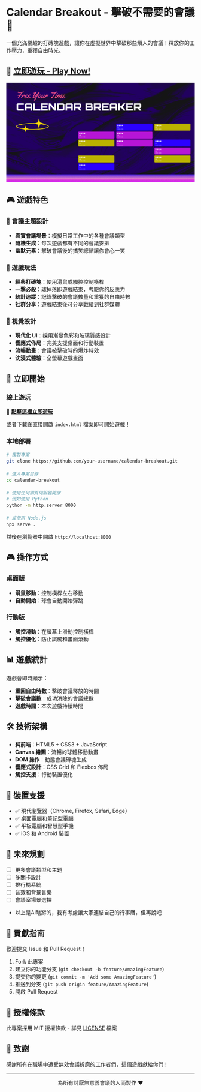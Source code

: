 # Calendar Breakout - 擊破不需要的會議 🚀

一個充滿樂趣的打磚塊遊戲，讓你在虛擬世界中擊破那些煩人的會議！釋放你的工作壓力，重獲自由時光。

## 🎯 [立即遊玩 - Play Now!](https://kjohh.github.io/calendar-breakout/)

![Calendar Breakout](./og.png)

## 🎮 遊戲特色

### 💼 會議主題設計
- **真實會議場景**：模擬日常工作中的各種會議類型
- **隨機生成**：每次遊戲都有不同的會議安排
- **幽默元素**：擊破會議後的搞笑總結讓你會心一笑

### 🎯 遊戲玩法
- **經典打磚塊**：使用滑鼠或觸控控制橫桿
- **一擊必殺**：球掉落即遊戲結束，考驗你的反應力
- **統計追蹤**：記錄擊破的會議數量和重獲的自由時數
- **社群分享**：遊戲結束後可分享戰績到社群媒體

### 🎨 視覺設計
- **現代化 UI**：採用漸變色彩和玻璃質感設計
- **響應式佈局**：完美支援桌面和行動裝置
- **流暢動畫**：會議被擊破時的爆炸特效
- **沈浸式體驗**：全螢幕遊戲畫面

## 🚀 立即開始

### 線上遊玩
🚀 **[點擊這裡立即遊玩](https://kjohh.github.io/calendar-breakout/)**

或者下載後直接開啟 `index.html` 檔案即可開始遊戲！

### 本地部署
```bash
# 複製專案
git clone https://github.com/your-username/calendar-breakout.git

# 進入專案目錄
cd calendar-breakout

# 使用任何網頁伺服器開啟
# 例如使用 Python
python -m http.server 8000

# 或使用 Node.js
npx serve .
```

然後在瀏覽器中開啟 `http://localhost:8000`

## 🎮 操作方式

### 桌面版
- **滑鼠移動**：控制橫桿左右移動
- **自動開始**：球會自動開始彈跳

### 行動版
- **觸控滑動**：在螢幕上滑動控制橫桿
- **觸控優化**：防止誤觸和畫面滾動

## 📊 遊戲統計

遊戲會即時顯示：
- **重回自由時數**：擊破會議釋放的時間
- **擊破會議數**：成功消除的會議總數
- **遊戲時間**：本次遊戲持續時間

## 🛠️ 技術架構

- **純前端**：HTML5 + CSS3 + JavaScript
- **Canvas 繪圖**：流暢的球體移動動畫
- **DOM 操作**：動態會議磚塊生成
- **響應式設計**：CSS Grid 和 Flexbox 佈局
- **觸控支援**：行動裝置優化

## 📱 裝置支援

- ✅ 現代瀏覽器（Chrome, Firefox, Safari, Edge）
- ✅ 桌面電腦和筆記型電腦
- ✅ 平板電腦和智慧型手機
- ✅ iOS 和 Android 裝置

## 🎯 未來規劃

- [ ] 更多會議類型和主題
- [ ] 多關卡設計
- [ ] 排行榜系統
- [ ] 音效和背景音樂
- [ ] 會議室場景選擇
- 以上是AI瞎掰的，我有考慮讓大家連結自己的行事曆，但再說吧

## 🤝 貢獻指南

歡迎提交 Issue 和 Pull Request！

1. Fork 此專案
2. 建立你的功能分支 (`git checkout -b feature/AmazingFeature`)
3. 提交你的變更 (`git commit -m 'Add some AmazingFeature'`)
4. 推送到分支 (`git push origin feature/AmazingFeature`)
5. 開啟 Pull Request

## 📄 授權條款

此專案採用 MIT 授權條款 - 詳見 [LICENSE](LICENSE) 檔案

## 🎉 致謝

感謝所有在職場中遭受無效會議折磨的工作者們，這個遊戲獻給你們！

---

<div align="center">
  <p>為所有討厭無意義會議的人而製作 ❤️</p>
</div>

